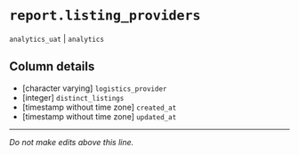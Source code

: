 # `report.listing_providers`
`analytics_uat` | `analytics`

## Column details
* [character varying] `logistics_provider`
* [integer]   `distinct_listings`
* [timestamp without time zone] `created_at`
* [timestamp without time zone] `updated_at`

-------------------------------------------------------------------------------
*Do not make edits above this line.*
